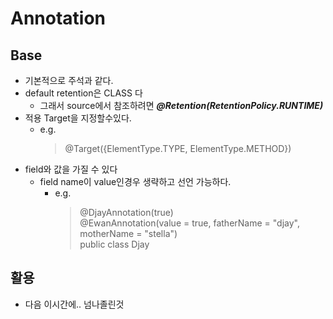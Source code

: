 

# Annotation

## Base
- 기본적으로 주석과 같다.
- default retention은 CLASS 다
  - 그래서 source에서 참조하려면 ***@Retention(RetentionPolicy.RUNTIME)***
- 적용 Target을 지정할수있다.
  - e.g.
    > @Target({ElementType.TYPE, ElementType.METHOD})
- field와 값을 가질 수 있다
  - field name이 value인경우 생략하고 선언 가능하다.
    - e.g. 
      > @DjayAnnotation(true)  
        @EwanAnnotation(value = true, fatherName = "djay", motherName = "stella")  
        public class Djay

## 활용
- 다음 이시간에.. 넘나졸린것